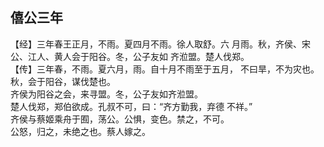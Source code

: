 ## 僖公三年

【经】三年春王正月，不雨。夏四月不雨。徐人取舒。六
月雨。秋，齐侯、宋公、江人、黄人会于阳谷。冬，公子友如
齐涖盟。楚人伐郑。  
【传】三年春，不雨。夏六月，雨。自十月不雨至于五月，
不曰旱，不为灾也。  
秋，会于阳谷，谋伐楚也。  
齐侯为阳谷之会，来寻盟。冬，公子友如齐涖盟。  
楚人伐郑，郑伯欲成。孔叔不可，曰：“齐方勤我，弃德
不祥。”  
齐侯与蔡姬乘舟于囿，荡公。公惧，变色。禁之，不可。  
公怒，归之，未绝之也。蔡人嫁之。  


